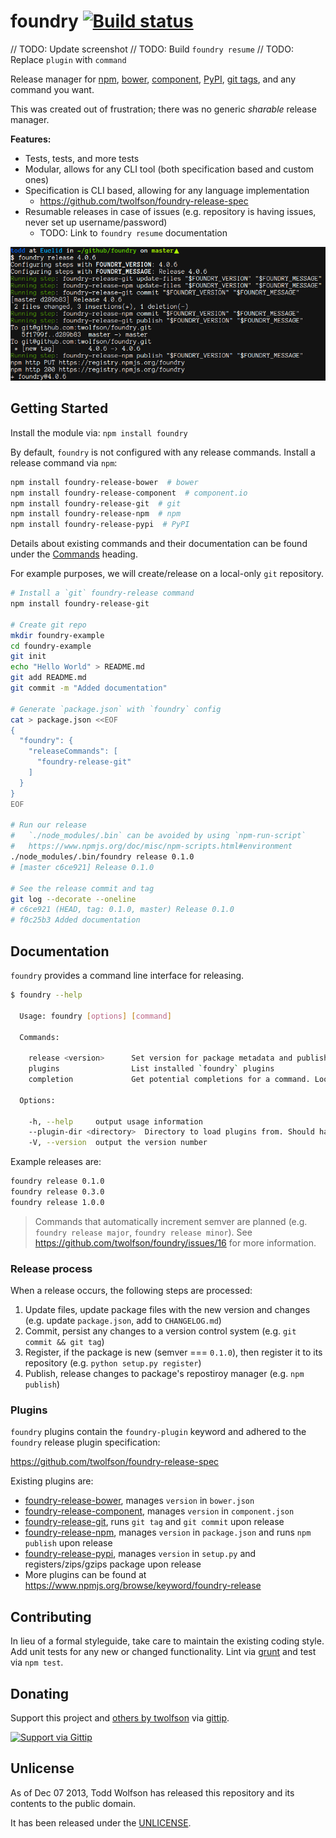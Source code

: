 # foundry [![Build status](https://travis-ci.org/twolfson/foundry.png?branch=master)](https://travis-ci.org/twolfson/foundry)

// TODO: Update screenshot
// TODO: Build `foundry resume`
// TODO: Replace `plugin` with `command`

Release manager for [npm][], [bower][], [component][], [PyPI][], [git tags][], and any command you want.

[npm]: http://npmjs.org/
[bower]: http://bower.io/
[component]: http://component.io/
[PyPI]: http://pypi.python.org/
[git tags]: http://git-scm.com/

This was created out of frustration; there was no generic *sharable* release manager.

**Features:**

- Tests, tests, and more tests
- Modular, allows for any CLI tool (both specification based and custom ones)
- Specification is CLI based, allowing for any language implementation
    - https://github.com/twolfson/foundry-release-spec
- Resumable releases in case of issues (e.g. repository is having issues, never set up username/password)
    - TODO: Link to `foundry resume` documentation

![Example foundry-release](docs/foundry-release.png)

## Getting Started
Install the module via: `npm install foundry`

By default, `foundry` is not configured with any release commands. Install a release command via `npm`:

```bash
npm install foundry-release-bower  # bower
npm install foundry-release-component  # component.io
npm install foundry-release-git  # git
npm install foundry-release-npm  # npm
npm install foundry-release-pypi  # PyPI
```

Details about existing commands and their documentation can be found under the [Commands](#commands) heading.

For example purposes, we will create/release on a local-only `git` repository.

```bash
# Install a `git` foundry-release command
npm install foundry-release-git

# Create git repo
mkdir foundry-example
cd foundry-example
git init
echo "Hello World" > README.md
git add README.md
git commit -m "Added documentation"

# Generate `package.json` with `foundry` config
cat > package.json <<EOF
{
  "foundry": {
    "releaseCommands": [
      "foundry-release-git"
    ]
  }
}
EOF

# Run our release
#   `./node_modules/.bin` can be avoided by using `npm-run-script`
#   https://www.npmjs.org/doc/misc/npm-scripts.html#environment
./node_modules/.bin/foundry release 0.1.0
# [master c6ce921] Release 0.1.0

# See the release commit and tag
git log --decorate --oneline
# c6ce921 (HEAD, tag: 0.1.0, master) Release 0.1.0
# f0c25b3 Added documentation
```

## Documentation
`foundry` provides a command line interface for releasing.

```bash
$ foundry --help

  Usage: foundry [options] [command]

  Commands:

    release <version>      Set version for package metadata and publish to registries
    plugins                List installed `foundry` plugins
    completion             Get potential completions for a command. Looks for `COMP_CWORD`, `COMP_LINE`, `COMP_POINT`.

  Options:

    -h, --help     output usage information
    --plugin-dir <directory>  Directory to load plugins from. Should have same structure as `node_modules`
    -V, --version  output the version number

```

Example releases are:

```bash
foundry release 0.1.0
foundry release 0.3.0
foundry release 1.0.0
```

> Commands that automatically increment semver are planned (e.g. `foundry release major`, `foundry release minor`). See https://github.com/twolfson/foundry/issues/16 for more information.

### Release process

When a release occurs, the following steps are processed:

1. Update files, update package files with the new version and changes (e.g. update `package.json`, add to `CHANGELOG.md`)
2. Commit, persist any changes to a version control system (e.g. `git commit && git tag`)
3. Register, if the package is new (semver === `0.1.0`), then register it to its repository (e.g. `python setup.py register`)
4. Publish, release changes to package's repostiroy manager (e.g. `npm publish`)

### Plugins
`foundry` plugins contain the `foundry-plugin` keyword and adhered to the `foundry` release plugin specification:

https://github.com/twolfson/foundry-release-spec

Existing plugins are:

- [foundry-release-bower][], manages `version` in `bower.json`
- [foundry-release-component][], manages `version` in `component.json`
- [foundry-release-git][], runs `git tag` and `git commit` upon release
- [foundry-release-npm][], manages `version` in `package.json` and runs `npm publish` upon release
- [foundry-release-pypi][], manages `version` in `setup.py` and registers/zips/gzips package upon release
- More plugins can be found at https://www.npmjs.org/browse/keyword/foundry-release

[foundry-release-bower]: https://github.com/twolfson/foundry-release-bower
[foundry-release-component]: https://github.com/twolfson/foundry-release-component
[foundry-release-git]: https://github.com/twolfson/foundry-release-git
[foundry-release-npm]: https://github.com/twolfson/foundry-release-npm
[foundry-release-pypi]: https://github.com/twolfson/foundry-release-pypi

## Contributing
In lieu of a formal styleguide, take care to maintain the existing coding style. Add unit tests for any new or changed functionality. Lint via [grunt](https://github.com/gruntjs/grunt) and test via `npm test`.

## Donating
Support this project and [others by twolfson][gittip] via [gittip][].

[![Support via Gittip][gittip-badge]][gittip]

[gittip-badge]: https://rawgithub.com/twolfson/gittip-badge/master/dist/gittip.png
[gittip]: https://www.gittip.com/twolfson/

## Unlicense
As of Dec 07 2013, Todd Wolfson has released this repository and its contents to the public domain.

It has been released under the [UNLICENSE][].

[UNLICENSE]: UNLICENSE

